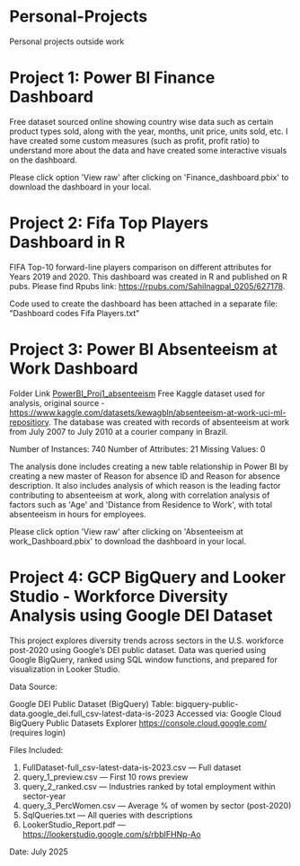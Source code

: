 # Personal-Projects
Personal projects outside work

# Project 1: Power BI Finance Dashboard
Free dataset sourced online showing country wise data such as certain product types sold, along with the year, months, unit price, units sold, etc.
I have created some custom measures (such as profit, profit ratio) to understand more about the data and have created some interactive visuals on the dashboard.

Please click option 'View raw' after clicking on 'Finance_dashboard.pbix' to download the dashboard in your local.

# Project 2: Fifa Top Players Dashboard in R
FIFA Top-10 forward-line players comparison on different attributes for Years 2019 and 2020. This dashboard was created in R and published on R pubs.
Please find Rpubs link: https://rpubs.com/Sahilnagpal_0205/627178.

Code used to create the dashboard has been attached in a separate file: "Dashboard codes Fifa Players.txt"

# Project 3: Power BI Absenteeism at Work Dashboard
Folder Link [PowerBI_Proj1_absenteeism](./PowerBI_Proj1_absenteeism/)
Free Kaggle dataset used for analysis, original source - https://www.kaggle.com/datasets/kewagbln/absenteeism-at-work-uci-ml-repositiory.
The database was created with records of absenteeism at work from July 2007 to July 2010 at a courier company in Brazil.

Number of Instances: 740
Number of Attributes: 21
Missing Values: 0

The analysis done includes creating a new table relationship in Power BI by creating a new master of Reason for absence ID and Reason for absence description. It also includes analysis of which reason is the leading factor contributing to absenteeism at work, along with correlation analysis of factors such as 'Age' and 'Distance from Residence to Work', with total absenteeism in hours for employees.

Please click option 'View raw' after clicking on 'Absenteeism at work_Dashboard.pbix' to download the dashboard in your local.

# Project 4: GCP BigQuery and Looker Studio - Workforce Diversity Analysis using Google DEI Dataset

This project explores diversity trends across sectors in the U.S. workforce post-2020 using Google’s DEI public dataset. 
Data was queried using Google BigQuery, ranked using SQL window functions, and prepared for visualization in Looker Studio.

Data Source:

Google DEI Public Dataset (BigQuery)
Table: bigquery-public-data.google_dei.full_csv-latest-data-is-2023
Accessed via: Google Cloud BigQuery Public Datasets Explorer
https://console.cloud.google.com/ (requires login)

Files Included:

1. FullDataset-full_csv-latest-data-is-2023.csv — Full dataset 
2. query_1_preview.csv — First 10 rows preview
3. query_2_ranked.csv — Industries ranked by total employment within sector-year
4. query_3_PercWomen.csv — Average % of women by sector (post-2020)
5. SqlQueries.txt — All queries with descriptions
6. LookerStudio_Report.pdf — https://lookerstudio.google.com/s/rbbIFHNp-Ao

Date: July 2025

